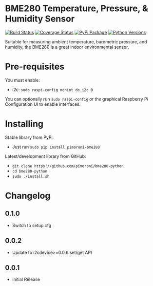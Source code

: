 # BME280 Temperature, Pressure, & Humidity Sensor

[![Build Status](https://travis-ci.com/pimoroni/bme280-python.svg?branch=master)](https://travis-ci.com/pimoroni/bme280-python)
[![Coverage Status](https://coveralls.io/repos/github/pimoroni/bme280-python/badge.svg?branch=master)](https://coveralls.io/github/pimoroni/bme280-python?branch=master)
[![PyPi Package](https://img.shields.io/pypi/v/pimoroni-bme280.svg)](https://pypi.python.org/pypi/pimoroni-bme280)
[![Python Versions](https://img.shields.io/pypi/pyversions/pimoroni-bme280.svg)](https://pypi.python.org/pypi/pimoroni-bme280)

Suitable for measuring ambient temperature, barometric pressure, and humidity, the BME280 is a great indoor environmental sensor.

# Pre-requisites

You must enable:

* i2c: `sudo raspi-config nonint do_i2c 0`

You can optionally run `sudo raspi-config` or the graphical Raspberry Pi Configuration UI to enable interfaces.

# Installing

Stable library from PyPi:

* Just run `sudo pip install pimoroni-bme280`

Latest/development library from GitHub:

* `git clone https://github.com/pimoroni/bme280-python`
* `cd bme280-python`
* `sudo ./install.sh`


# Changelog

0.1.0
-----

* Switch to setup.cfg

0.0.2
-----

* Update to i2cdevice>=0.0.6 set/get API

0.0.1
-----

* Initial Release
